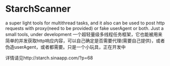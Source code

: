 StarchScanner
=============

a super light tools for multithread tasks, and it also can be used to post http requests with proxy(need to be provided) or fake userAgent or both. Just a small tools, under development     一个超轻量级多线程任务框架，它也能被用来简单的并发获取http响应内容，可以自己确定是否需要代理(需要自己提供)，或者伪造userAgent，或者都需要。只是一个小玩具，正在开发中

详情请见http://starch.sinaapp.com/?p=68
